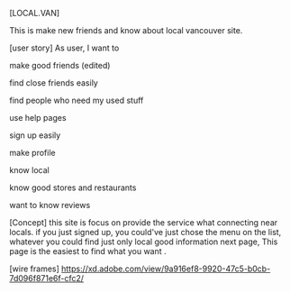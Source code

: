 [LOCAL.VAN]

This is make new friends and know about local vancouver site. 

[user story]
As user, I want to

make good friends (edited) 

find close friends easily

find people who need my used stuff

use help pages

sign up easily

make profile

know local

know good stores and restaurants 

want to know reviews

[Concept]
this site is focus on provide the service what connecting near locals. 
if you just signed up, you could've  just chose the menu on the list, 
whatever  you could find just only local good information next page, 
This page is the easiest to find what you want .

[wire frames]
https://xd.adobe.com/view/9a916ef8-9920-47c5-b0cb-7d096f871e6f-cfc2/

